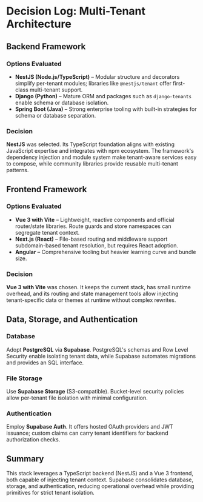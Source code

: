 # Decision Log: Multi-Tenant Architecture

## Backend Framework

### Options Evaluated
- **NestJS (Node.js/TypeScript)** – Modular structure and decorators simplify per-tenant modules; libraries like `@nestjs/tenant` offer first-class multi-tenant support.
- **Django (Python)** – Mature ORM and packages such as `django-tenants` enable schema or database isolation.
- **Spring Boot (Java)** – Strong enterprise tooling with built-in strategies for schema or database separation.

### Decision
**NestJS** was selected. Its TypeScript foundation aligns with existing JavaScript expertise and integrates with npm ecosystem. The framework's dependency injection and module system make tenant-aware services easy to compose, while community libraries provide reusable multi-tenant patterns.

## Frontend Framework

### Options Evaluated
- **Vue 3 with Vite** – Lightweight, reactive components and official router/state libraries. Route guards and store namespaces can segregate tenant context.
- **Next.js (React)** – File-based routing and middleware support subdomain-based tenant resolution, but requires React adoption.
- **Angular** – Comprehensive tooling but heavier learning curve and bundle size.

### Decision
**Vue 3 with Vite** was chosen. It keeps the current stack, has small runtime overhead, and its routing and state management tools allow injecting tenant-specific data or themes at runtime without complex rewrites.

## Data, Storage, and Authentication

### Database
Adopt **PostgreSQL** via **Supabase**. PostgreSQL's schemas and Row Level Security enable isolating tenant data, while Supabase automates migrations and provides an SQL interface.

### File Storage
Use **Supabase Storage** (S3-compatible). Bucket-level security policies allow per-tenant file isolation with minimal configuration.

### Authentication
Employ **Supabase Auth**. It offers hosted OAuth providers and JWT issuance; custom claims can carry tenant identifiers for backend authorization checks.

## Summary
This stack leverages a TypeScript backend (NestJS) and a Vue 3 frontend, both capable of injecting tenant context. Supabase consolidates database, storage, and authentication, reducing operational overhead while providing primitives for strict tenant isolation.

